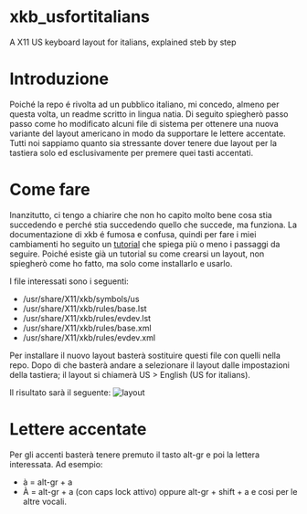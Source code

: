 # xkb_usfortitalians
A X11 US keyboard layout for italians, explained steb by step

# Introduzione
Poiché la repo é rivolta ad un pubblico italiano, mi concedo, almeno per questa volta, un readme scritto in lingua natia.
Di seguito spiegherò passo passo come ho modificato alcuni file di sistema per ottenere una nuova variante del layout americano in modo da supportare le lettere accentate. Tutti noi sappiamo quanto sia stressante dover tenere due layout per la tastiera solo ed esclusivamente per premere quei tasti accentati.

# Come fare
Inanzitutto, ci tengo a chiarire che non ho capito molto bene cosa stia succedendo e perché stia succedendo quello che succede, ma funziona. La documentazione di xkb é fumosa e confusa, quindi per fare i miei cambiamenti ho seguito un [tutorial](https://rlog.rgtti.com/2014/05/01/how-to-modify-a-keyboard-layout-in-linux/) che spiega più o meno i passaggi da seguire.
Poiché esiste già un tutorial su come crearsi un layout, non spiegherò come ho fatto, ma solo come installarlo e usarlo.

I file interessati sono i seguenti:
* /usr/share/X11/xkb/symbols/us
* /usr/share/X11/xkb/rules/base.lst
* /usr/share/X11/xkb/rules/evdev.lst
* /usr/share/X11/xkb/rules/base.xml
* /usr/share/X11/xkb/rules/evdev.xml

Per installare il nuovo layout basterà sostituire questi file con quelli nella repo.
Dopo di che basterà andare a selezionare il layout dalle impostazioni della tastiera; il layout si chiamerà US > English (US for italians).

Il risultato sarà il seguente:
![layout](https://i.imgur.com/c9SeKb4.png)

# Lettere accentate
Per gli accenti basterà tenere premuto il tasto alt-gr e poi la lettera interessata. Ad esempio:
* à = alt-gr + a
* À = alt-gr + a (con caps lock attivo) oppure alt-gr + shift + a
e cosi per le altre vocali.
